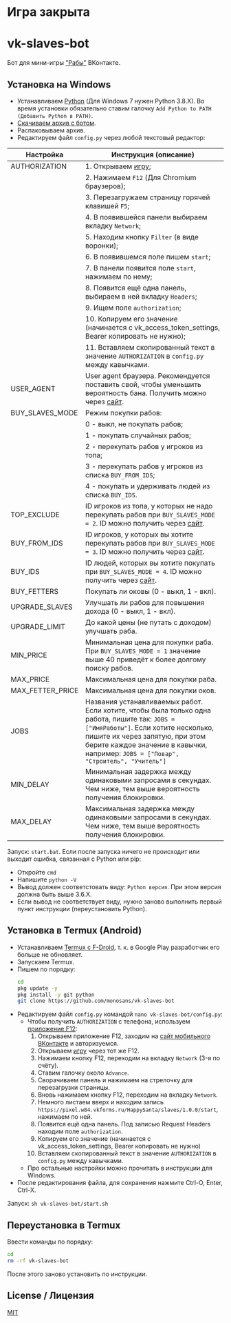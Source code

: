 # Игра закрыта

# vk-slaves-bot

Бот для мини-игры ["Рабы"](https://vk.com/app7794757) ВКонтакте.

## Установка на Windows

- Устанавливаем [Python](https://python.org/downloads/windows) (Для Windows 7 нужен Python 3.8.X). Во время установки обязательно ставим галочку `Add Python to PATH (Добавить Python в PATH)`.
- [Скачиваем архив с ботом](https://github.com/monosans/vk-slaves-bot/archive/refs/heads/main.zip).
- Распаковываем архив.
- Редактируем файл `config.py` через любой текстовый редактор:

| Настройка        | Инструкция (описание)                                                                                                                                                                                                                                           |
| ---------------- | --------------------------------------------------------------------------------------------------------------------------------------------------------------------------------------------------------------------------------------------------------------- |
| AUTHORIZATION    | 1. Открываем [игру](https://vk.com/app7794757);                                                                                                                                                                                                                 |
|                  | 2. Нажимаем `F12` (Для Chromium браузеров);                                                                                                                                                                                                                     |
|                  | 3. Перезагружаем страницу горячей клавишей `F5`;                                                                                                                                                                                                                |
|                  | 4. В появившейся панели выбираем вкладку `Network`;                                                                                                                                                                                                             |
|                  | 5. Находим кнопку `Filter` (в виде воронки);                                                                                                                                                                                                                    |
|                  | 6. В появившемся поле пишем `start`;                                                                                                                                                                                                                            |
|                  | 7. В панели появится поле `start`, нажимаем по нему;                                                                                                                                                                                                            |
|                  | 8. Появится ещё одна панель, выбираем в ней вкладку `Headers`;                                                                                                                                                                                                  |
|                  | 9. Ищем поле `authorization`;                                                                                                                                                                                                                                   |
|                  | 10. Копируем его значение (начинается c vk_access_token_settings, Bearer копировать не нужно);                                                                                                                                                                  |
|                  | 11. Вставляем скопированный текст в значение `AUTHORIZATION` в `config.py` между кавычками.                                                                                                                                                                     |
| USER_AGENT       | User agent браузера. Рекомендуется поставить свой, чтобы уменьшить вероятность бана. Получить можно через [сайт](https://юзерагент.рф).                                                                                                                         |
| BUY_SLAVES_MODE  | Режим покупки рабов:                                                                                                                                                                                                                                            |
|                  | 0 - выкл, не покупать рабов;                                                                                                                                                                                                                                    |
|                  | 1 - покупать случайных рабов;                                                                                                                                                                                                                                   |
|                  | 2 - перекупать рабов у игроков из топа;                                                                                                                                                                                                                         |
|                  | 3 - перекупать рабов у игроков из списка `BUY_FROM_IDS`;                                                                                                                                                                                                        |
|                  | 4 - покупать и удерживать людей из списка `BUY_IDS`.                                                                                                                                                                                                            |
| TOP_EXCLUDE      | ID игроков из топа, у которых не надо перекупать рабов при `BUY_SLAVES_MODE = 2`. ID можно получить через [сайт](https://regvk.com/id).                                                                                                                         |
| BUY_FROM_IDS     | ID игроков, у которых вы хотите перекупать рабов при `BUY_SLAVES_MODE = 3`. ID можно получить через [сайт](https://regvk.com/id).                                                                                                                               |
| BUY_IDS          | ID людей, которых вы хотите покупать при `BUY_SLAVES_MODE = 4`. ID можно получить через [сайт](https://regvk.com/id).                                                                                                                                           |
| BUY_FETTERS      | Покупать ли оковы (0 - выкл, 1 - вкл).                                                                                                                                                                                                                          |
| UPGRADE_SLAVES   | Улучшать ли рабов для повышения дохода (0 - выкл, 1 - вкл).                                                                                                                                                                                                     |
| UPGRADE_LIMIT    | До какой цены (не путать с доходом) улучшать раба.                                                                                                                                                                                                              |
| MIN_PRICE        | Минимальная цена для покупки раба. При `BUY_SLAVES_MODE = 1` значение выше 40 приведёт к более долгому поиску рабов.                                                                                                                                            |
| MAX_PRICE        | Максимальная цена для покупки раба.                                                                                                                                                                                                                             |
| MAX_FETTER_PRICE | Максимальная цена для покупки оков.                                                                                                                                                                                                                             |
| JOBS             | Названия устанавливаемых работ. Если хотите, чтобы была только одна работа, пишите так: `JOBS = ["ИмяРаботы"]`. Если хотите несколько, пишите их через запятую, при этом берите каждое значение в кавычки, например: `JOBS = ["Повар", "Строитель", "Учитель"]` |
| MIN_DELAY        | Минимальная задержка между одинаковыми запросами в секундах. Чем ниже, тем выше вероятность получения блокировки.                                                                                                                                               |
| MAX_DELAY        | Максимальная задержка между одинаковыми запросами в секундах. Чем ниже, тем выше вероятность получения блокировки.                                                                                                                                              |

Запуск: `start.bat`. Если после запуска ничего не происходит или выходит ошибка, связанная с Python или pip:

- Откройте `cmd`
- Напишите `python -V`
- Вывод должен соответстовать виду: `Python версия`. При этом версия должна быть выше 3.6.X.
- Если вывод не соответствует виду, нужно заново выполнить первый пункт инструкции (переустановить Python).

## Установка в Termux (Android)

- Устанавливаем [Termux с F-Droid](https://f-droid.org/ru/packages/com.termux/), т. к. в Google Play разработчик его больше не обновляет.
- Запускаем Termux.
- Пишем по порядку:
  ```bash
  cd
  pkg update -y
  pkg install -y git python
  git clone https://github.com/monosans/vk-slaves-bot
  ```
- Редактируем файл `config.py` командой `nano vk-slaves-bot/config.py`:
  - Чтобы получить `AUTHORIZATION` с телефона, используем [приложение F12](https://play.google.com/store/apps/details?id=com.asfmapps.f12):
    1. Открываем приложение F12, заходим на [сайт мобильного ВКонтакте](https://m.vk.com) и авторизуемся.
    2. Открываем [игру](https://m.vk.com/app7794757) через тот же F12.
    3. Нажимаем кнопку F12, переходим на вкладку `Network` (3-я по счёту).
    4. Ставим галочку около `Advance`.
    5. Сворачиваем панель и нажимаем на стрелочку для перезагрузки страницы.
    6. Вновь нажимаем кнопку F12, переходим на вкладку `Network`.
    7. Немного листаем вверх и находим запись `https://pixel.w84.vkforms.ru/HappySanta/slaves/1.0.0/start`, нажимаем по ней.
    8. Появится ещё одна панель. Под записью Request Headers находим поле `authorization`.
    9. Копируем его значение (начинается c vk_access_token_settings, Bearer копировать не нужно)
    10. Вставляем скопированный текст в значение `AUTHORIZATION` в `config.py` между кавычками.
  - Про остальные настройки можно прочитать в инструкции для Windows.
- После редактирования файла, для сохранения нажмите Ctrl-O, Enter, Ctrl-X.

Запуск: `sh vk-slaves-bot/start.sh`

## Переустановка в Termux

Ввести команды по порядку:

```bash
cd
rm -rf vk-slaves-bot
```

После этого заново установить по инструкции.

## License / Лицензия

[MIT](LICENSE)

